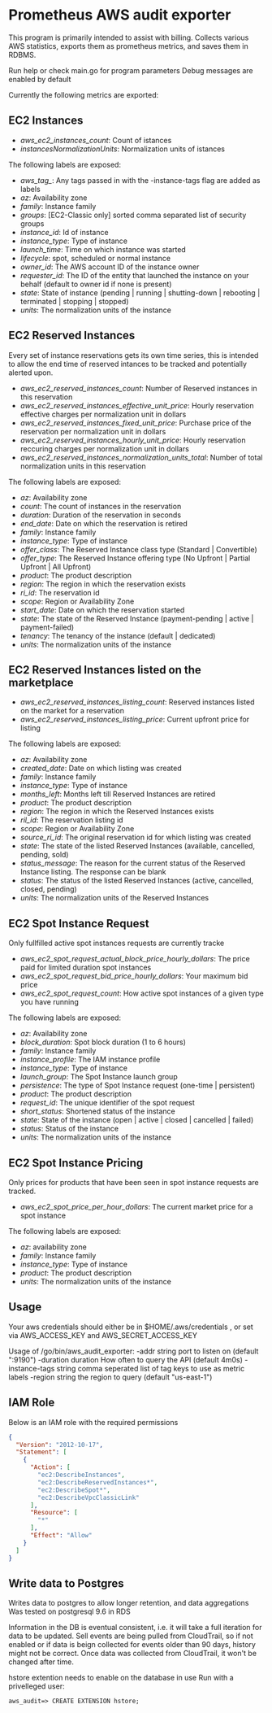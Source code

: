 # Prometheus AWS audit exporter

This program is primarily intended to assist with billing.
Collects various AWS statistics, exports them as prometheus metrics, and saves them in RDBMS.

Run help or check main.go for program parameters
Debug messages are enabled by default

Currently the following metrics are exported:

## EC2 Instances

- *aws_ec2_instances_count*: Count of istances
- *instancesNormalizationUnits*: Normalization units of istances

The following labels are exposed:

- *aws_tag_*: Any tags passed in with the -instance-tags flag are added as labels
- *az*: Availability zone
- *family*: Instance family
- *groups*: [EC2-Classic only] sorted comma separated list of security groups
- *instance_id*: Id of instance
- *instance_type*: Type of instance
- *launch_time*: Time on which instance was started
- *lifecycle*: spot, scheduled or normal instance
- *owner_id*: The AWS account ID of the instance owner
- *requester_id*: The ID of the entity that launched the instance on your behalf (default to owner id if none is present)
- *state*: State of instance (pending | running | shutting-down | rebooting | terminated | stopping | stopped)
- *units*: The normalization units of the instance

## EC2 Reserved Instances

Every set of instance reservations gets its own time series, this is intended to allow
the end time of reserved intances to be tracked and potentially alerted upon.

- *aws_ec2_reserved_instances_count*: Number of Reserved instances in this reservation
- *aws_ec2_reserved_instances_effective_unit_price*: Hourly reservation effective charges per normalization unit in dollars
- *aws_ec2_reserved_instances_fixed_unit_price*: Purchase price of the reservation per normalization unit in dollars
- *aws_ec2_reserved_instances_hourly_unit_price*: Hourly reservation reccuring charges per normalization unit in dollars
- *aws_ec2_reserved_instances_normalization_units_total*: Number of total normalization units in this reservation

The following labels are exposed:

- *az*: Availability zone
- *count*: The count of instances in the reservation
- *duration*: Duration of the reservation in seconds
- *end_date*: Date on which the reservation is retired
- *family*: Instance family
- *instance_type*: Type of instance
- *offer_class*: The Reserved Instance class type (Standard | Convertible)
- *offer_type*: The Reserved Instance offering type (No Upfront | Partial Upfront | All Upfront)
- *product*: The product description
- *region*: The region in which the reservation exists
- *ri_id*: The reservation id
- *scope*: Region or Availability Zone
- *start_date*: Date on which the reservation started
- *state*: The state of the Reserved Instance (payment-pending | active | payment-failed)
- *tenancy*: The tenancy of the instance (default | dedicated)
- *units*: The normalization units of the instance

## EC2 Reserved Instances listed on the marketplace

- *aws_ec2_reserved_instances_listing_count*: Reserved instances listed on the market for a reservation
- *aws_ec2_reserved_instances_listing_price*: Current upfront price for listing

The following labels are exposed:

- *az*: Availability zone
- *created_date*: Date on which listing was created
- *family*: Instance family
- *instance_type*: Type of instance
- *months_left*: Months left till Reserved Instances are retired
- *product*: The product description
- *region*: The region in which the Reserved Instances exists
- *ril_id*: The reservation listing id
- *scope*: Region or Availability Zone
- *source_ri_id*: The original reservation id for which listing was created
- *state*: The state of the listed Reserved Instances (available, cancelled, pending, sold)
- *status_message*: The reason for the current status of the Reserved Instance listing. The response can be blank
- *status*: The status of the listed Reserved Instances (active, cancelled, closed, pending)
- *units*: The normalization units of the Reserved Instances

## EC2 Spot Instance Request

Only fullfilled active spot instances requests are currently tracke

- *aws_ec2_spot_request_actual_block_price_hourly_dollars*: The price paid for limited duration spot instances
- *aws_ec2_spot_request_bid_price_hourly_dollars*: Your maximum bid price
- *aws_ec2_spot_request_count*: How active spot instances of a given type you have running

The following labels are exposed:

- *az*: Availability zone
- *block_duration*: Spot block duration (1 to 6 hours)
- *family*: Instance family
- *instance_profile*: The IAM instance profile
- *instance_type*: Type of instance
- *launch_group*: The Spot Instance launch group
- *persistence*: The type of Spot Instance request (one-time | persistent)
- *product*: The product description
- *request_id*: The unique identifier of the spot request
- *short_status*: Shortened status of the instance
- *state*: State of the instance (open | active | closed | cancelled | failed)
- *status*: Status of the instance
- *units*: The normalization units of the instance

## EC2 Spot Instance Pricing

Only prices for products that have been seen in spot instance requests are tracked.

- *aws_ec2_spot_price_per_hour_dollars*: The current market price for a spot instance

The following labels are exposed:

- *az*: availability zone
- *family*: Instance family
- *instance_type*: Type of instance
- *product*: The product description
- *units*: The normalization units of the instance

## Usage

  Your aws credentials should either be in $HOME/.aws/credentials , or set via AWS\_ACCESS\_KEY and AWS\_SECRET\_ACCESS\_KEY

  Usage of /go/bin/aws_audit_exporter:
  -addr string
        port to listen on (default ":9190")
  -duration duration
        How often to query the API (default 4m0s)
  -instance-tags string
        comma seperated list of tag keys to use as metric labels
  -region string
        the region to query (default "us-east-1")

## IAM Role

Below is an IAM role with the required permissions

```json
{
  "Version": "2012-10-17",
  "Statement": [
    {
      "Action": [
        "ec2:DescribeInstances",
        "ec2:DescribeReservedInstances*",
        "ec2:DescribeSpot*",
        "ec2:DescribeVpcClassicLink"
      ],
      "Resource": [
        "*"
      ],
      "Effect": "Allow"
    }
  ]
}
```

## Write data to Postgres

Writes data to postgres to allow longer retention, and data aggregations
Was tested on postgresql 9.6 in RDS

Information in the DB is eventual consistent, i.e. it will take a full iteration for data to be updated.
Sell events are being pulled from CloudTrail, so if not enabled or if data is beign collected for events older than 90 days,
history might not be correct. Once data was collected from CloudTrail, it won't be changed after time.

hstore extention needs to enable on the database in use
Run with a privelleged user:

```shell
aws_audit=> CREATE EXTENSION hstore;
```
